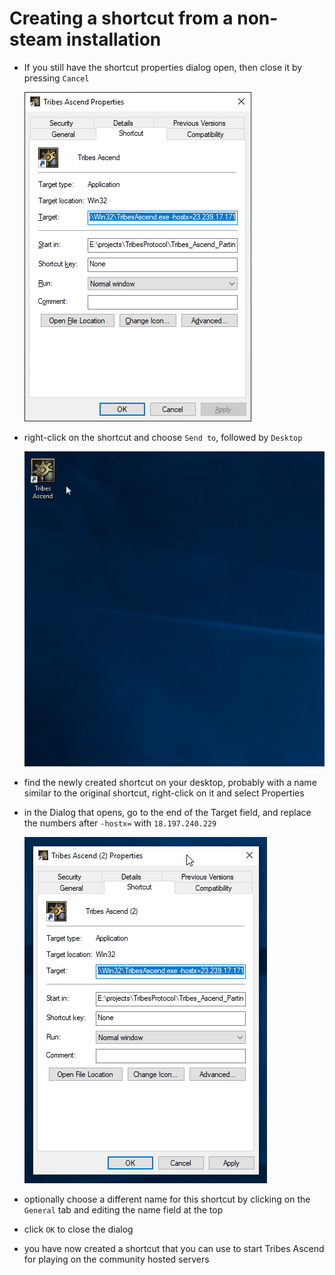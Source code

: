 # Creating a shortcut from a non-steam installation

* If you still have the shortcut properties dialog open, then close it by pressing `Cancel` 

  ![non-steam shortcut](../images/tashortcut_nonsteam.png?raw=true)

* right-click on the shortcut and choose `Send to`, followed by `Desktop`

  ![shortcut send to desktop](../images/shortcut_send_to_desktop.gif?raw=true)

* find the newly created shortcut on your desktop, probably with a name similar to the original shortcut, right-click on it and select Properties
* in the Dialog that opens, go to the end of the Target field, and replace the numbers after `-hostx=` with `18.197.240.229`

  ![modify hostx](../images/modify_hostx.gif?raw=true)

* optionally choose a different name for this shortcut by clicking on the `General` tab and editing the name field at the top
* click `OK` to close the dialog
* you have now created a shortcut that you can use to start Tribes Ascend for playing on the community hosted servers
